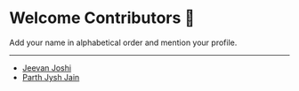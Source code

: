 # Welcome Contributors 🙏
Add your name in alphabetical order and mention your profile.

***

- [Jeevan Joshi](https://github.com/G1Joshi)
- [Parth Jysh Jain](Sudo-Jayesh-Jain/C0D1NG)
